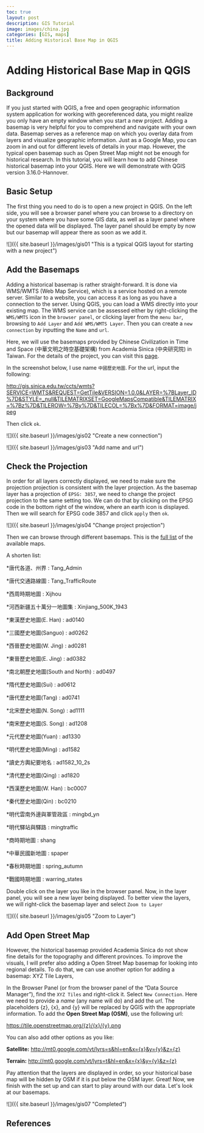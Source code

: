 ```yaml
---
toc: true
layout: post
description: GIS Tutorial
image: images/china.jpg
categories: [GIS, maps]
title: Adding Historical Base Map in QGIS
---
```

# Adding Historical Base Map in QGIS

## Background

If you just started with QGIS, a free and open geographic information system application for working with georeferenced data, you might realize you only have an empty window when you start a new project. Adding a basemap is very helpful for you to comprehend and navigate with your own data. Basemap serves as a reference map on which you overlay data from layers and visualize geographic information. Just as a Google Map, you can zoom in and out for different levels of details in your map. However, the typical open basemap such as Open Street Map might not be enough for historical research. In this tutorial, you will learn how to add Chinese historical basemap into your QGIS. Here we will demonstrate with QGIS version 3.16.0-Hannover.


## Basic Setup

The first thing you need to do is to open a new project in QGIS. On the left side, you will see a browser panel where you can browse to a directory on your system where you have some GIS data, as well as a layer panel where the opened data will be displayed. The layer panel should be empty by now but our basemap will appear there as soon as we add it. 

![]({{ site.baseurl }}/images/gis01 "This is a typical QGIS layout for starting with a new project")


## Add the Basemaps

Adding a historical basemap is rather straight-forward. It is done via WMS/WMTS (Web Map Service), which is a service hosted on a remote server. Similar to a website, you can access it as long as you have a connection to the server. Using QGIS, you can load a WMS directly into your existing map. The WMS service can be assessed either by right-clicking the `WMS/WMTS` icon in the `browser panel`, or clicking layer from the `menu bar`, browsing to `Add Layer` and `Add WMS/WMTS Layer`. Then you can create a `new connection` by inputting the `Name` and `url`. 

Here, we will use the basemaps provided by Chinese Civilization in Time and Space (中華文明之時空基礎架構) from Academia Sinica (中央研究院) in Taiwan. For the details of the project, you can visit this [page](https://ccts.sinica.edu.tw/index.php?lang=zh-tw).

In the screenshot below, I use name `中國歷史地圖`. For the url, input the following:

http://gis.sinica.edu.tw/ccts/wmts?SERVICE=WMTS&REQUEST=GetTile&VERSION=1.0.0&LAYER=%7BLayer_ID%7D&STYLE=_null&TILEMATRIXSET=GoogleMapsCompatible&TILEMATRIX=%7Bz%7D&TILEROW=%7By%7D&TILECOL=%7Bx%7D&FORMAT=image/jpeg

Then click `ok`.

![]({{ site.baseurl }}/images/gis02 "Create a new connection")

![]({{ site.baseurl }}/images/gis03 "Add name and url")


## Check the Projection

In order for all layers correctly displayed, we need to make sure the projection projection is consistent with the layer projection. As the basemap layer has a projection of `EPSG: 3857`, we need to change the project projection to the same setting too. We can do that by clicking on the EPSG code in the bottom right of the window, where an earth icon is displayed. Then we will search for EPSG code 3857 and click `apply` then `ok`.

![]({{ site.baseurl }}/images/gis04 "Change project projection")

Then we can browse through different basemaps. This is the [full list](http://gis.sinica.edu.tw/ccts/) of the available maps.

A shorten list:

*唐代各道、州界 : Tang_Admin

*唐代交通路線圖 : Tang_TrafficRoute

*西周時期地圖 : Xijhou

*河西新疆五十萬分一地圖集 : Xinjiang_500K_1943

*東漢歷史地圖(E. Han) : ad0140

*三國歷史地圖(Sanguo) : ad0262

*西晉歷史地圖(W. Jing) : ad0281

*東晉歷史地圖(E. Jing) : ad0382

*南北朝歷史地圖(South and North) : ad0497

*隋代歷史地圖(Sui) : ad0612

*唐代歷史地圖(Tang) : ad0741

*北宋歷史地圖(N. Song) : ad1111

*南宋歷史地圖(S. Song) : ad1208

*元代歷史地圖(Yuan) : ad1330

*明代歷史地圖(Ming) : ad1582

*讀史方輿紀要地名 : ad1582_10_2s

*清代歷史地圖(Qing) : ad1820

*西漢歷史地圖(W. Han) : bc0007

*秦代歷史地圖(Qin) : bc0210

*明代雲南外邊與軍管政區 : mingbd_yn

*明代驛站與驛路 : mingtraffic

*商時期地圖 : shang

*中華民國新地圖 : spaper

*春秋時期地圖 : spring_autumn

*戰國時期地圖 : warring_states

Double click on the layer you like in the browser panel. Now, in the layer panel, you will see a new layer being displayed. To better view the layers, we will right-click the basemap layer and select `Zoom to Layer`

![]({{ site.baseurl }}/images/gis05 "Zoom to Layer")

## Add Open Street Map

However, the historical basemap provided Academia Sinica do not show fine details for the topography and different provinces. To improve the visuals, I will prefer also adding a Open Street Map basemap for looking into regional details. To do that, we can use another option for adding a basemap: XYZ Tile Layers, 

In the Browser Panel (or from the browser panel of the “Data Source Manager”), find the `XYZ Tiles` and right-click it. Select `New Connection`. Here we need to provide a *name* (any name will do) and add the *url*. The placeholders {z}, {x}, and {y} will be replaced by QGIS with the appropriate information. To add the **Open Street Map (OSM)**, use the following url:

https://tile.openstreetmap.org/{z}/{x}/{y}.png

You can also add other options as you like:

**Satellite:**
http://mt0.google.com/vt/lyrs=s&hl=en&x={x}&y={y}&z={z}

**Terrain:**
http://mt0.google.com/vt/lyrs=t&hl=en&x={x}&y={y}&z={z}

Pay attention that the layers are displayed in order, so your historical base map will be hidden by OSM if it is put below the OSM layer. Great! Now, we finish with the set up and can start to play around with our data. Let's look at our basemaps.

![]({{ site.baseurl }}/images/gis07 "Completed")

## References

[^1]: https://ccts.sinica.edu.tw/framework.php?lang=zh-tw

